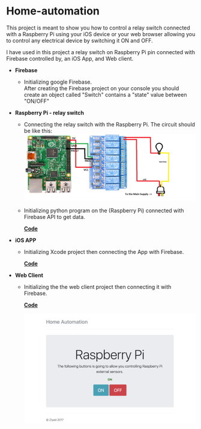 # Home-automation

This project is meant to show you how to control a relay switch connected with a Raspberry Pi using your iOS device or your web browser allowing you to control any electrical device by switching it ON and OFF.

I have used in this project a relay switch on Raspberry Pi pin connected with Firebase controlled by, an iOS App, and Web client.


* **Firebase**
  
  - Initializing google Firebase.  
    After creating the Firebase project on your console you should create an object called "Switch" contains a "state" value     between "ON/OFF"

* **Raspberry Pi - relay switch**
  - Connecting the relay switch with the Raspberry Pi.
   The circuit should be like this:
  ![Image of RPi circuit](https://github.com/ZiyadAlSamhan/home-automation/blob/master/RPi/RPi_circuit.png)

   
  - Initializing python program on the (Raspberry Pi) connected with Firebase API to get data.

    [**Code**](https://github.com/ZiyadAlSamhan/home-automation/blob/master/RPi/RPi.py)


* **iOS APP**
  - Initializing Xcode project then connecting the App with Firebase.
   
    [**Code**](https://github.com/ZiyadAlSamhan/home-automation/tree/master/iOS)

* **Web Client**
  - Initializing the the web client project then connecting it with Firebase.
    
    
    [**Code**](https://github.com/ZiyadAlSamhan/home-automation/tree/master/WEB%20client)

    ![Image of Web page](https://github.com/ZiyadAlSamhan/home-automation/blob/master/WEB%20client/WebP.png)
    
    
